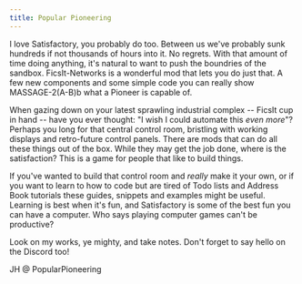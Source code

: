 ```yaml
---
title: Popular Pioneering
---
```


I love Satisfactory, you probably do too. Between us we've probably sunk hundreds if not thousands of hours into it. No regrets. With that amount of time doing anything, it's natural to want to push the boundries of the sandbox. FicsIt-Networks is a wonderful mod that lets you do just that. A few new components and some simple code you can really show MASSAGE-2(A-B)b what a Pioneer is capable of. 

When gazing down on your latest sprawling industrial complex -- FicsIt cup in hand -- have you ever thought: "I wish I could automate this *even more*"? Perhaps you long for that central control room, bristling with working displays and retro-future control panels. There are mods that can do all these things out of the box. While they may get the job done, where is the satisfaction? This is a game for people that like to build things.

If you've wanted to build that control room and *really* make it your own, or if you want to learn to how to code but are tired of Todo lists and Address Book tutorials these guides, snippets and examples might be useful. Learning is best when it's fun, and Satisfactory is some of the best fun you can have a computer. Who says playing computer games can't be productive? 

Look on my works, ye mighty, and take notes. Don't forget to say hello on the Discord too! 

JH @ PopularPioneering
